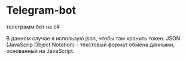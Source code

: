 # Telegram-bot
телеграмм бот на c#

В данном случае я использую json, чтобы там хранить токен.
JSON (JavaScrip Object Notation) - текстовый формат обмена данными, основанный на JavaScript.
